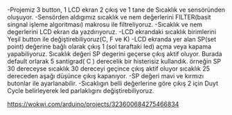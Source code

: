 # 
-Projemiz 3 button, 1 LCD ekran 2 çıkış ve 1 tane de Sıcaklık ve sensöründen oluşuyor.
-Sensörden aldıgımız sıcaklık ve nem değerlerini FILTER(basit singnal işleme algoritması) makrosu ile filtreliyoruz.
-Sıcaklık ve nem degerlerini LCD ekran da yazdırıyoruz.
-LCD ekrandaki sıcaklık birimlerini Yeşil button ile değiştirebiliyoruz(C, F ve K)
-LCD ekranda yer alan SP(set point) değerine bağlı olarak çıkış 1 (sol taraftaki led) açma veya kapama yapabiliyoruz.
 Sıcaklık değeri SP degerini geçerse çıkış aktif oluyor. Burada default orlarak 5 santigrad( C ) derecelik bir histerisiz kullandık. 
 örneğin SP 30 dereceyse sıcaklık 30 dereceyi geçince çıkış aktif oluyor sıcaklık 25 dereceden aşağı düşünce çıkış kapanıyor.
-SP değeri mavi ve kırmızı butonlar ile ayarlanabilir.
-Sıcaklıgın belli değerlerine göre çıkış 2 için Duyt Cycle belirleyerek led parlaklıgını değiştirebiliyoruz.

https://wokwi.com/arduino/projects/323600684275466834
